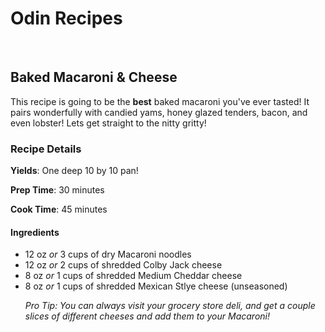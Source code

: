 <!DOCTYPE html>
<html>
<head>
  <meta charset="UTF-8">
</head>
<body>
  <h1>Odin Recipes</h1>
 <br>
 <div>
   <h2>Baked Macaroni & Cheese</h2>
  </div>
 <div>
   This recipe is going to be the <strong>best</strong> baked macaroni you've ever tasted! It pairs wonderfully with candied yams, honey glazed tenders, bacon, and even lobster! Lets get straight to the nitty gritty!
  </div>
  <div>
  </div>
  <div>
    <h3>Recipe Details</h3>
    <p><strong>Yields</strong>: One deep 10 by 10 pan!</p>
    <p><strong>Prep Time</strong>: 30 minutes</p>
    <p><strong>Cook Time</strong>: 45 minutes</p>
    
    
  </div>
 <div>
 <h4>Ingredients</h4>
    <ul>
      <li>12 oz <em>or</em> 3 cups of dry Macaroni noodles</li>
      <li>12 oz <em>or</em> 2 cups of shredded Colby Jack cheese</li>
      <li>8 oz <em>or</em> 1 cups of shredded Medium Cheddar cheese</li>
      <li>8 oz <em>or</em> 1 cups of shredded Mexican Stlye cheese (unseasoned)</li>
      <p><em>Pro Tip: You can always visit your grocery store deli, and get a couple slices of different cheeses and add them to your Macaroni!</em></p>
      
   </ul>
 </div>
  
</body>
</html>
